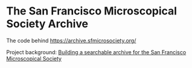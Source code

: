 # The San Francisco Microscopical Society Archive

The code behind https://archive.sfmicrosociety.org/

Project background: [Building a searchable archive for the San Francisco Microscopical Society](https://simonwillison.net/2022/Aug/25/sfms-archive/)
